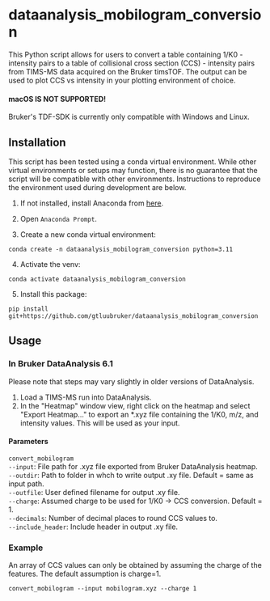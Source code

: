 # dataanalysis_mobilogram_conversion

This Python script allows for users to convert a table containing 1/K0 - intensity pairs to a table of collisional cross 
section (CCS) - intensity pairs from TIMS-MS data acquired on the Bruker timsTOF. The output can be used to plot CCS vs 
intensity in your plotting environment of choice.

#### macOS IS NOT SUPPORTED!

Bruker's TDF-SDK is currently only compatible with Windows and Linux.

## Installation

This script has been tested using a conda virtual environment. While other virtual environments or setups may function, 
there is no guarantee that the script will be compatible with other environments. Instructions to reproduce the 
environment used during development are below.

1. If not installed, install Anaconda from [here](https://www.anaconda.com/download).

2. Open `Anaconda Prompt`.

3. Create a new conda virtual environment:
```
conda create -n dataanalysis_mobilogram_conversion python=3.11
```

4. Activate the venv:
```
conda activate dataanalysis_mobilogram_conversion
```

5. Install this package:
```
pip install git+https://github.com/gtluubruker/dataanalysis_mobilogram_conversion
```

## Usage

### In Bruker DataAnalysis 6.1

Please note that steps may vary slightly in older versions of DataAnalysis.

1. Load a TIMS-MS run into DataAnalysis.
2. In the "Heatmap" window view, right click on the heatmap and select "Export Heatmap..." to export an *.xyz file 
containing the 1/K0, m/z, and intensity values. This will be used as your input.

#### Parameters

`convert_mobilogram`<br>
`--input`: File path for .xyz file exported from Bruker DataAnalysis heatmap.<br>
`--outdir`: Path to folder in whch to write output .xy file. Default = same as input path.<br>
`--outfile`: User defined filename for output .xy file.<br>
`--charge`: Assumed charge to be used for 1/K0 -> CCS conversion. Default = 1.<br>
`--decimals`: Number of decimal places to round CCS values to.<br>
`--include_header`: Include header in output .xy file.<br>

### Example

An array of CCS values can only be obtained by assuming the charge of the features. The default assumption is charge=1.

```
convert_mobilogram --input mobilogram.xyz --charge 1
```
